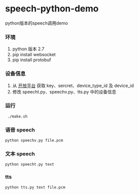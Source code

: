 # speech-python-demo

python版本的speech调用demo

### 环境

1. python 版本 2.7
2. pip install websocket
3. pip install protobuf

### 设备信息

1. 从 [开放平台](https://developer.rokid.com) 获取 key、sercret、device_type_id 及 device_id
2. 修改 speecht.py、speechv.py、tts.py 中的设备信息

### 运行

``` ./make.sh```

### 语音 speech

```python speechv.py file.pcm```

### 文本 speech

```python speecht.py text```

### tts

```python tts.py text file.pcm```



